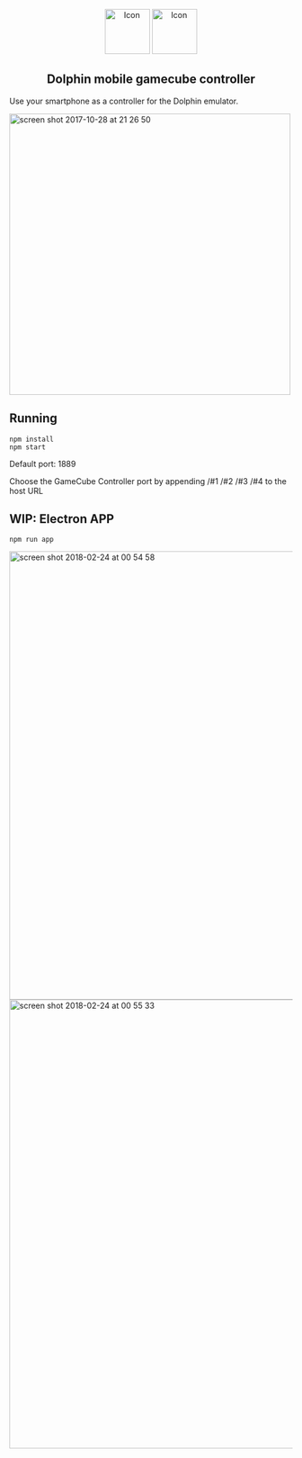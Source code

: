 <p align="center">
<img src="https://user-images.githubusercontent.com/3050355/32146472-495afd1c-bcd8-11e7-9aac-48f746f934e9.png" width=80 alt="Icon"/>
<img src="https://user-images.githubusercontent.com/3050355/32146473-4978fd1c-bcd8-11e7-8474-a47600276df2.png" width=80 alt="Icon"/>
</p>

<h2 align="center">Dolphin mobile gamecube controller</h2>

Use your smartphone as a controller for the Dolphin emulator.

<img width="500" alt="screen shot 2017-10-28 at 21 26 50" src="https://user-images.githubusercontent.com/2439255/32137787-dafe3f20-bc26-11e7-939b-ed4570b33896.png">

## Running
```
npm install
npm start
```
Default port: 1889

Choose the GameCube Controller port by appending /#1 /#2 /#3 /#4 to the host URL

## WIP: Electron APP
```
npm run app
```
<img width="797" alt="screen shot 2018-02-24 at 00 54 58" src="https://user-images.githubusercontent.com/2439255/36622460-7f35186a-18fd-11e8-9fdc-8d4f2de6eb98.png">
<img width="798" alt="screen shot 2018-02-24 at 00 55 33" src="https://user-images.githubusercontent.com/2439255/36622474-96d6d3dc-18fd-11e8-9eb3-185cb66ccc69.png">
